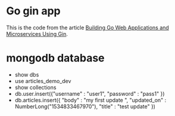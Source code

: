 # Go gin app

This is the code from the article [Building Go Web Applications and Microservices Using Gin](https://semaphoreci.com/community/tutorials/building-go-web-applications-and-microservices-using-gin).

# mongodb database
* show dbs
* use articles_demo_dev 
* show collections
* db.user.insert({"username" : "user1", "password" : "pass1" })
* db.articles.insert({ "body" : "my first update ", "updated_on" : NumberLong("1534833467970"), "title" : "test update" })
    
